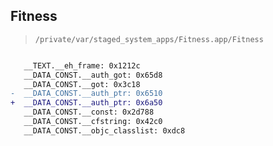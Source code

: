## Fitness

> `/private/var/staged_system_apps/Fitness.app/Fitness`

```diff

   __TEXT.__eh_frame: 0x1212c
   __DATA_CONST.__auth_got: 0x65d8
   __DATA_CONST.__got: 0x3c18
-  __DATA_CONST.__auth_ptr: 0x6510
+  __DATA_CONST.__auth_ptr: 0x6a50
   __DATA_CONST.__const: 0x2d788
   __DATA_CONST.__cfstring: 0x42c0
   __DATA_CONST.__objc_classlist: 0xdc8

```
